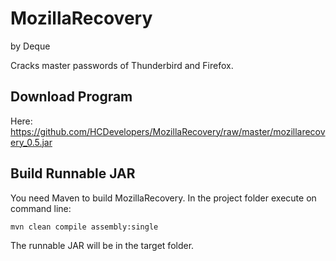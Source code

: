 # MozillaRecovery 

by Deque

Cracks master passwords of Thunderbird and Firefox.

## Download Program

Here: https://github.com/HCDevelopers/MozillaRecovery/raw/master/mozillarecovery_0.5.jar

## Build Runnable JAR

You need Maven to build MozillaRecovery.
In the project folder execute on command line:

    mvn clean compile assembly:single

The runnable JAR will be in the target folder.
